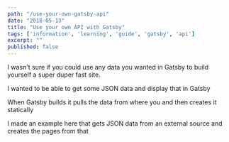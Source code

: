 ```yaml
---
path: "/use-your-own-gatsby-api"
date: "2018-05-13"
title: "Use your own API with Gatsby"
tags: ['information', 'learning', 'guide', 'gatsby', 'api']
excerpt: ""
published: false
---
```


I wasn't sure if you could use any data you wanted in Gatsby to build
yourself a super duper fast site.

I wanted to be able to get some JSON data and display that in Gatsby

When Gatsby builds it pulls the data from where you and then creates
it statically

I made an example here that gets JSON data from an external source and
creates the pages from that
